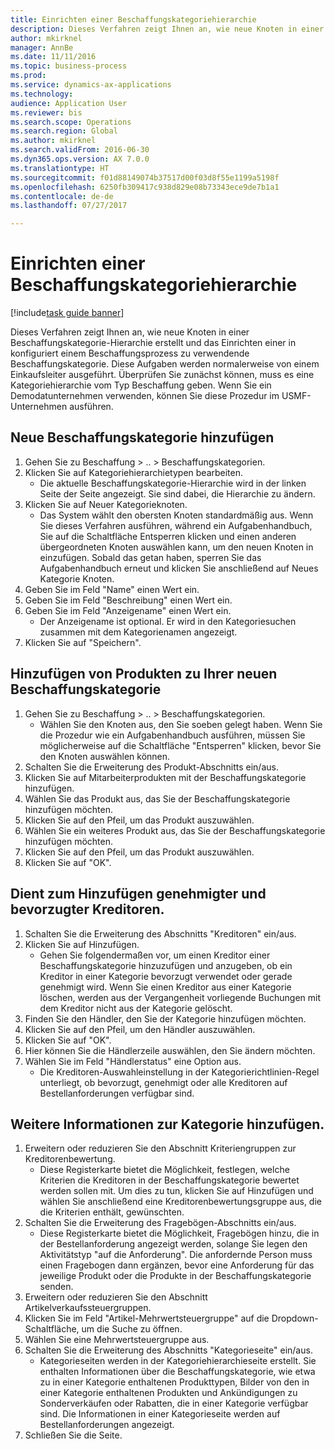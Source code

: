 ```yaml
--- 
title: Einrichten einer Beschaffungskategoriehierarchie
description: Dieses Verfahren zeigt Ihnen an, wie neue Knoten in einer Beschaffungskategorie-Hierarchie erstellt und das Einrichten einer in konfiguriert einem Beschaffungsprozess zu verwendende Beschaffungskategorie.
author: mkirknel
manager: AnnBe
ms.date: 11/11/2016
ms.topic: business-process
ms.prod: 
ms.service: dynamics-ax-applications
ms.technology: 
audience: Application User
ms.reviewer: bis
ms.search.scope: Operations
ms.search.region: Global
ms.author: mkirknel
ms.search.validFrom: 2016-06-30
ms.dyn365.ops.version: AX 7.0.0
ms.translationtype: HT
ms.sourcegitcommit: f01d88149074b37517d00f03d8f55e1199a5198f
ms.openlocfilehash: 6250fb309417c938d829e08b73343ece9de7b1a1
ms.contentlocale: de-de
ms.lasthandoff: 07/27/2017

---
```

# <a name="set-up-a-procurement-category-hierarchy"></a>Einrichten einer Beschaffungskategoriehierarchie

[!include[task guide banner](../../includes/task-guide-banner.md)]

Dieses Verfahren zeigt Ihnen an, wie neue Knoten in einer Beschaffungskategorie-Hierarchie erstellt und das Einrichten einer in konfiguriert einem Beschaffungsprozess zu verwendende Beschaffungskategorie. Diese Aufgaben werden normalerweise von einem Einkaufsleiter ausgeführt. Überprüfen Sie zunächst können, muss es eine Kategoriehierarchie vom Typ Beschaffung geben. Wenn Sie ein Demodatunternehmen verwenden, können Sie diese Prozedur im USMF-Unternehmen ausführen.


## <a name="add-a-new-procurement-category"></a>Neue Beschaffungskategorie hinzufügen
1. Gehen Sie zu Beschaffung > .. > Beschaffungskategorien.
2. Klicken Sie auf Kategoriehierarchietypen bearbeiten.
    * Die aktuelle Beschaffungskategorie-Hierarchie wird in der linken Seite der Seite angezeigt. Sie sind dabei, die Hierarchie zu ändern.  
3. Klicken Sie auf Neuer Kategorieknoten.
    * Das System wählt den obersten Knoten standardmäßig aus. Wenn Sie dieses Verfahren ausführen, während ein Aufgabenhandbuch, Sie auf die Schaltfläche Entsperren klicken und einen anderen übergeordneten Knoten auswählen kann, um den neuen Knoten in einzufügen. Sobald das getan haben, sperren Sie das Aufgabenhandbuch erneut und klicken Sie anschließend auf Neues Kategorie Knoten.  
4. Geben Sie im Feld "Name" einen Wert ein.
5. Geben Sie im Feld "Beschreibung" einen Wert ein.
6. Geben Sie im Feld "Anzeigename" einen Wert ein.
    * Der Anzeigename ist optional. Er wird in den Kategoriesuchen zusammen mit dem Kategorienamen angezeigt.  
7. Klicken Sie auf "Speichern".

## <a name="add-products-to-your-new-procurement-category"></a>Hinzufügen von Produkten zu Ihrer neuen Beschaffungskategorie
1. Gehen Sie zu Beschaffung > .. > Beschaffungskategorien.
    * Wählen Sie den Knoten aus, den Sie soeben gelegt haben. Wenn Sie die Prozedur wie ein Aufgabenhandbuch ausführen, müssen Sie möglicherweise auf die Schaltfläche "Entsperren" klicken, bevor Sie den Knoten auswählen können.  
2. Schalten Sie die Erweiterung des Produkt-Abschnitts ein/aus.
3. Klicken Sie auf Mitarbeiterprodukten mit der Beschaffungskategorie hinzufügen.
4. Wählen Sie das Produkt aus, das Sie der Beschaffungskategorie hinzufügen möchten.
5. Klicken Sie auf den Pfeil, um das Produkt auszuwählen.
6. Wählen Sie ein weiteres Produkt aus, das Sie der Beschaffungskategorie hinzufügen möchten.
7. Klicken Sie auf den Pfeil, um das Produkt auszuwählen.
8. Klicken Sie auf "OK".

## <a name="add-approved-and-preferred-vendors"></a>Dient zum Hinzufügen genehmigter und bevorzugter Kreditoren.
1. Schalten Sie die Erweiterung des Abschnitts "Kreditoren" ein/aus.
2. Klicken Sie auf Hinzufügen.
    * Gehen Sie folgendermaßen vor, um einen Kreditor einer Beschaffungskategorie hinzuzufügen und anzugeben, ob ein Kreditor in einer Kategorie bevorzugt verwendet oder gerade genehmigt wird. Wenn Sie einen Kreditor aus einer Kategorie löschen, werden aus der Vergangenheit vorliegende Buchungen mit dem Kreditor nicht aus der Kategorie gelöscht.   
3. Finden Sie den Händler, den Sie der Kategorie hinzufügen möchten.
4. Klicken Sie auf den Pfeil, um den Händler auszuwählen.
5. Klicken Sie auf "OK".
6. Hier können Sie die Händlerzeile auswählen, den Sie ändern möchten.
7. Wählen Sie im Feld "Händlerstatus" eine Option aus.
    * Die Kreditoren-Auswahleinstellung in der Kategorierichtlinien-Regel unterliegt, ob bevorzugt, genehmigt oder alle Kreditoren auf Bestellanforderungen verfügbar sind.   

## <a name="add-additional-information-to-the-category"></a>Weitere Informationen zur Kategorie hinzufügen.
1. Erweitern oder reduzieren Sie den Abschnitt Kriteriengruppen zur Kreditorenbewertung.
    * Diese Registerkarte bietet die Möglichkeit, festlegen, welche Kriterien die Kreditoren in der Beschaffungskategorie bewertet werden sollen mit. Um dies zu tun, klicken Sie auf Hinzufügen und wählen Sie anschließend eine Kreditorenbewertungsgruppe aus, die die Kriterien enthält, gewünschten.  
2. Schalten Sie die Erweiterung des Fragebögen-Abschnitts ein/aus.
    * Diese Registerkarte bietet die Möglichkeit, Fragebögen hinzu, die in der Bestellanforderung angezeigt werden, solange Sie legen den Aktivitätstyp "auf die Anforderung". Die anfordernde Person muss einen Fragebogen dann ergänzen, bevor eine Anforderung für das jeweilige Produkt oder die Produkte in der Beschaffungskategorie senden.  
3. Erweitern oder reduzieren Sie den Abschnitt Artikelverkaufssteuergruppen.
4. Klicken Sie im Feld "Artikel-Mehrwertsteuergruppe" auf die Dropdown-Schaltfläche, um die Suche zu öffnen.
5. Wählen Sie eine Mehrwertsteuergruppe aus.
6. Schalten Sie die Erweiterung des Abschnitts "Kategorieseite" ein/aus.
    * Kategorieseiten werden in der Kategoriehierarchieseite erstellt. Sie enthalten Informationen über die Beschaffungskategorie, wie etwa zu in einer Kategorie enthaltenen Produkttypen, Bilder von den in einer Kategorie enthaltenen Produkten und Ankündigungen zu Sonderverkäufen oder Rabatten, die in einer Kategorie verfügbar sind. Die Informationen in einer Kategorieseite werden auf Bestellanforderungen angezeigt.  
7. Schließen Sie die Seite.


